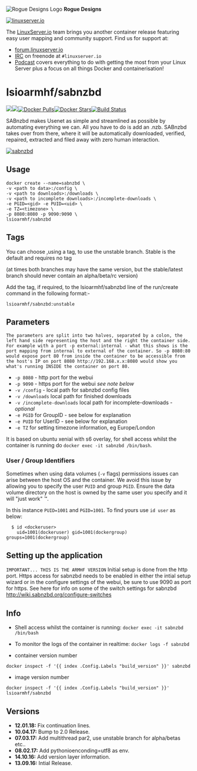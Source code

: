 ![Rogue Designs Logo](https://storage.googleapis.com/stiles-images/RogueLogo-256x158.png)
**Rogue Designs**

[linuxserverurl]: https://linuxserver.io
[forumurl]: https://forum.linuxserver.io
[ircurl]: https://www.linuxserver.io/irc/
[podcasturl]: https://www.linuxserver.io/podcast/
[appurl]: http://sabnzbd.org/
[hub]: https://hub.docker.com/r/lsioarmhf/sabnzbd/

[![linuxserver.io](https://raw.githubusercontent.com/linuxserver/docker-templates/master/linuxserver.io/img/linuxserver_medium.png)][linuxserverurl]

The [LinuxServer.io][linuxserverurl] team brings you another container release featuring easy user mapping and community support. Find us for support at:
* [forum.linuxserver.io][forumurl]
* [IRC][ircurl] on freenode at `#linuxserver.io`
* [Podcast][podcasturl] covers everything to do with getting the most from your Linux Server plus a focus on all things Docker and containerisation!

# lsioarmhf/sabnzbd
[![](https://images.microbadger.com/badges/version/lsioarmhf/sabnzbd.svg)](https://microbadger.com/images/lsioarmhf/sabnzbd "Get your own version badge on microbadger.com")[![](https://images.microbadger.com/badges/image/lsioarmhf/sabnzbd.svg)](https://microbadger.com/images/lsioarmhf/sabnzbd "Get your own image badge on microbadger.com")[![Docker Pulls](https://img.shields.io/docker/pulls/lsioarmhf/sabnzbd.svg)][hub][![Docker Stars](https://img.shields.io/docker/stars/lsioarmhf/sabnzbd.svg)][hub][![Build Status](https://ci.linuxserver.io/buildStatus/icon?job=Docker-Builders/armhf/armhf-sabnzbd)](https://ci.linuxserver.io/job/Docker-Builders/job/armhf/job/armhf-sabnzbd/)

SABnzbd makes Usenet as simple and streamlined as possible by automating everything we can. All you have to do is add an .nzb. SABnzbd takes over from there, where it will be automatically downloaded, verified, repaired, extracted and filed away with zero human interaction.

[![sabnzbd](https://raw.githubusercontent.com/linuxserver/docker-templates/master/linuxserver.io/img/sabnzbd-banner.png)][appurl]

## Usage

```
docker create --name=sabnzbd \
-v <path to data>:/config \
-v <path to downloads>:/downloads \
-v <path to incomplete downloads>:/incomplete-downloads \
-e PGID=<gid> -e PUID=<uid> \
-e TZ=<timezone> \
-p 8080:8080 -p 9090:9090 \
lsioarmhf/sabnzbd
```

## Tags

You can choose ,using a tag, to use the unstable branch.
Stable is the default and requires no tag

(at times both branches may have the same version, but the stable/latest branch should never contain an alpha/beta/rc version)

Add the tag, if required, to the lsioarmhf/sabnzbd line of the run/create command in the following format:-

`lsioarmhf/sabnzbd:unstable`

## Parameters

`The parameters are split into two halves, separated by a colon, the left hand side representing the host and the right the container side. 
For example with a port -p external:internal - what this shows is the port mapping from internal to external of the container.
So -p 8080:80 would expose port 80 from inside the container to be accessible from the host's IP on port 8080
http://192.168.x.x:8080 would show you what's running INSIDE the container on port 80.`


* `-p 8080` - http port for the webui
* `-p 9090` - https port for the webui *see note below*
* `-v /config` - local path for sabnzbd config files
* `-v /downloads` local path for finished downloads
* `-v /incomplete-downloads` local path for incomplete-downloads - *optional*
* `-e PGID` for GroupID - see below for explanation
* `-e PUID` for UserID - see below for explanation
* `-e TZ` for setting timezone information, eg Europe/London

It is based on ubuntu xenial with s6 overlay, for shell access whilst the container is running do `docker exec -it sabnzbd /bin/bash`.

### User / Group Identifiers

Sometimes when using data volumes (`-v` flags) permissions issues can arise between the host OS and the container. We avoid this issue by allowing you to specify the user `PUID` and group `PGID`. Ensure the data volume directory on the host is owned by the same user you specify and it will "just work" ™.

In this instance `PUID=1001` and `PGID=1001`. To find yours use `id user` as below:

```
  $ id <dockeruser>
    uid=1001(dockeruser) gid=1001(dockergroup) groups=1001(dockergroup)
```

## Setting up the application 
`IMPORTANT... THIS IS THE ARMHF VERSION`
Initial setup is done from the http port.
Https access for sabnzbd needs to be enabled in either the intial setup wizard or in the configure settings of the webui, be sure to use 9090 as port for https.
See here for info on some of the switch settings for sabnzbd http://wiki.sabnzbd.org/configure-switches


## Info

* Shell access whilst the container is running: `docker exec -it sabnzbd /bin/bash`
* To monitor the logs of the container in realtime: `docker logs -f sabnzbd`

* container version number 

`docker inspect -f '{{ index .Config.Labels "build_version" }}' sabnzbd`

* image version number

`docker inspect -f '{{ index .Config.Labels "build_version" }}' lsioarmhf/sabnzbd`

## Versions

+ **12.01.18:** Fix continuation lines.
+ **10.04.17:** Bump to 2.0 Release.
+ **07.03.17:** Add multithread par2, use unstable branch for alpha/betas etc..
+ **08.02.17:** Add pythonioenconding=utf8 as env.
+ **14.10.16:** Add version layer information.
+ **13.09.16:** Intial Release. 

